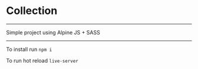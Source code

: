 # Collection
---
Simple project using Alpine JS + SASS 

---
To install run
`npm i`

To run hot reload 
`live-server`
